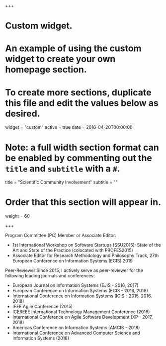 +++
# Custom widget.
# An example of using the custom widget to create your own homepage section.
# To create more sections, duplicate this file and edit the values below as desired.
widget = "custom"
active = true
date = 2016-04-20T00:00:00

# Note: a full width section format can be enabled by commenting out the `title` and `subtitle` with a `#`.
title = "Scientific Community Involvement"
subtitle = ""

# Order that this section will appear in.
weight = 60

+++

Program Committee (PC) Member or Associate Editor:

* 1st International Workshop on Software Startups (SSU2015): State of the Art and State of the Practice (colocated with PROFES2015)
* Associate Editor for Research Methodology and Philosophy Track, 27th European Conference on Information Systems (ECIS) 2019

Peer-Reviewer
Since 2015, I actively serve as peer-reviewer for the following leading journals and conferences:

* European Journal on Information Systems (EJIS - 2016, 2017)
* European Conference on Information Systems (ECIS - 2016, 2018)
* International Conference on Information Systems (ICIS - 2015, 2016, 2018)
* IEEE Agile Conference (2015)
* ICE/IEEE International Technology Management Conference (2016)
* International Conference on Agile Software Development (XP - 2017, 2018)
* Americas Conference on Information Systems (AMCIS - 2018)
* International Conference on Advanced Computer Science and Information Systems (2018)

